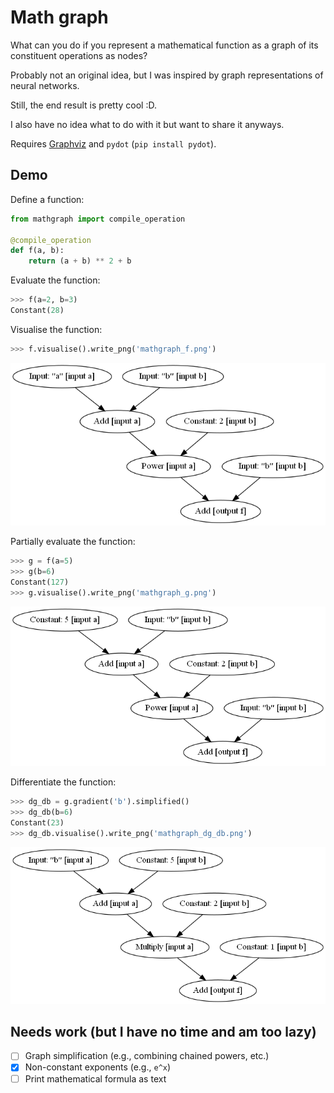 # Math graph

What can you do if you represent a mathematical function as a graph of its constituent operations as nodes?

Probably not an original idea, but I was inspired by graph representations of neural networks.

Still, the end result is pretty cool :D.

I also have no idea what to do with it but want to share it anyways.

Requires [Graphviz](https://graphviz.org/) and `pydot` (`pip install pydot`).

## Demo

Define a function:

```py
from mathgraph import compile_operation

@compile_operation
def f(a, b):
    return (a + b) ** 2 + b
```

Evaluate the function:

```py
>>> f(a=2, b=3)
Constant(28)
```

Visualise the function:

```py
>>> f.visualise().write_png('mathgraph_f.png')
```

![mathgraph_f.png](images/mathgraph_f.png)

Partially evaluate the function:

```py
>>> g = f(a=5)
>>> g(b=6)
Constant(127)
>>> g.visualise().write_png('mathgraph_g.png')
```

![mathgraph_g.png](images/mathgraph_g.png)

Differentiate the function:

```py
>>> dg_db = g.gradient('b').simplified()
>>> dg_db(b=6)
Constant(23)
>>> dg_db.visualise().write_png('mathgraph_dg_db.png')
```

![mathgraph_dg_db.png](images/mathgraph_dg_db.png)

## Needs work (but I have no time and am too lazy)

- [ ] Graph simplification (e.g., combining chained powers, etc.)
- [x] Non-constant exponents (e.g., `e^x`)
- [ ] Print mathematical formula as text

